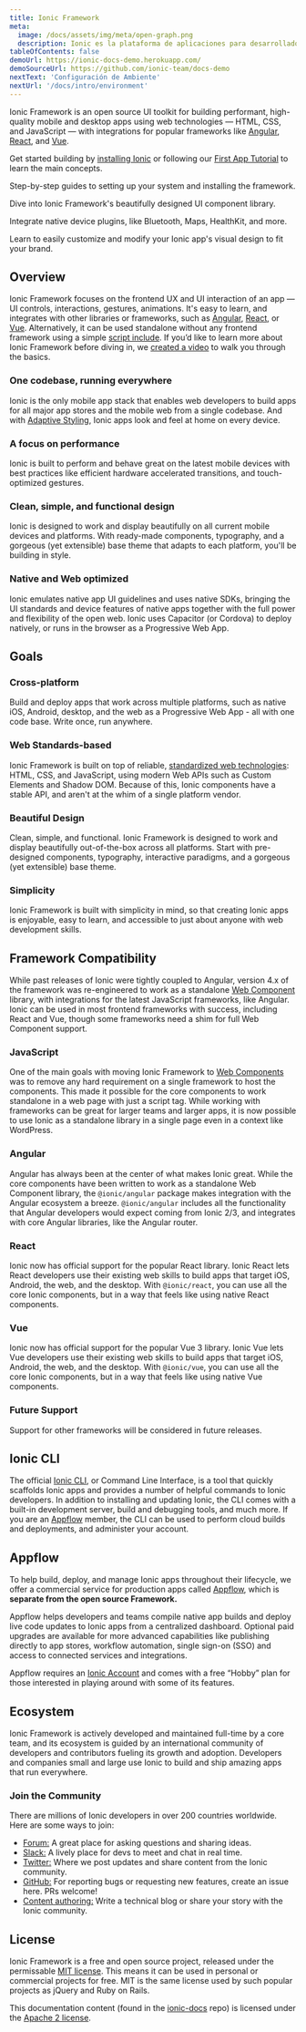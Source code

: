 ```yaml
---
title: Ionic Framework
meta:
  image: /docs/assets/img/meta/open-graph.png
  description: Ionic es la plataforma de aplicaciones para desarrolladores web. Cree increíbles aplicaciones móviles, web y de escritorio, todo con una base de código compartido y estándares web abiertos
tableOfContents: false
demoUrl: https://ionic-docs-demo.herokuapp.com/
demoSourceUrl: https://github.com/ionic-team/docs-demo
nextText: 'Configuración de Ambiente'
nextUrl: '/docs/intro/environment'
---
```


Ionic Framework is an open source UI toolkit for building performant, high-quality mobile and desktop apps using web technologies — HTML, CSS, and JavaScript — with integrations for popular frameworks like [ Angular](/docs/angular/overview), [React](/react), and [Vue](/docs/vue/overview).

Get started building by [installing Ionic](/docs/intro/cli) or following our [First App Tutorial](/docs/intro/next#build-your-first-app) to learn the main concepts.

<docs-cards> <docs-card header="Installation Guide" href="/docs/intro/cli" icon="/docs/assets/icons/guide-installation-icon.svg" hover-icon="/docs/assets/icons/guide-installation-icon-hover.svg"> 

Step-by-step guides to setting up your system and installing the framework.</docs-card>

<docs-card header="UI Components" href="/docs/components" icon="/docs/assets/icons/guide-components-icon.svg" hover-icon="/docs/assets/icons/guide-components-icon-hover.svg"> 

Dive into Ionic Framework's beautifully designed UI component library.</docs-card>

<docs-card header="Native Functionality" href="/docs/native" icon="/docs/assets/icons/guide-native-icon.svg" hover-icon="/docs/assets/icons/guide-native-icon-hover.svg"> 

Integrate native device plugins, like Bluetooth, Maps, HealthKit, and more.</docs-card>

<docs-card header="Theming" href="/docs/theming/basics" icon="/docs/assets/icons/guide-theming-icon.svg" hover-icon="/docs/assets/icons/guide-theming-icon-hover.svg"> 

Learn to easily customize and modify your Ionic app's visual design to fit your brand.</docs-card> </docs-cards>

## Overview

Ionic Framework focuses on the frontend UX and UI interaction of an app — UI controls, interactions, gestures, animations. It's easy to learn, and integrates with other libraries or frameworks, such as [Angular](/docs/angular/overview), [React](/docs/react/overview), or [Vue](/docs/vue/overview). Alternatively, it can be used standalone without any frontend framework using a simple [script include](/docs/intro/cdn). If you’d like to learn more about Ionic Framework before diving in, we <a href="https://youtu.be/p3AN3igqiRc" target="_blank">created a video</a> to walk you through the basics.

### One codebase, running everywhere

Ionic is the only mobile app stack that enables web developers to build apps for all major app stores and the mobile web from a single codebase. And with [Adaptive Styling](/docs/theming/platform-styles), Ionic apps look and feel at home on every device.

### A focus on performance

Ionic is built to perform and behave great on the latest mobile devices with best practices like efficient hardware accelerated transitions, and touch-optimized gestures.

### Clean, simple, and functional design

Ionic is designed to work and display beautifully on all current mobile devices and platforms. With ready-made components, typography, and a gorgeous (yet extensible) base theme that adapts to each platform, you'll be building in style.

### Native and Web optimized

Ionic emulates native app UI guidelines and uses native SDKs, bringing the UI standards and device features of native apps together with the full power and flexibility of the open web. Ionic uses Capacitor (or Cordova) to deploy natively, or runs in the browser as a Progressive Web App.

## Goals

### Cross-platform

Build and deploy apps that work across multiple platforms, such as native iOS, Android, desktop, and the web as a Progressive Web App - all with one code base. Write once, run anywhere.

### Web Standards-based

Ionic Framework is built on top of reliable, [standardized web technologies](/docs/reference/glossary#web-standards): HTML, CSS, and JavaScript, using modern Web APIs such as Custom Elements and Shadow DOM. Because of this, Ionic components have a stable API, and aren't at the whim of a single platform vendor.

### Beautiful Design

Clean, simple, and functional. Ionic Framework is designed to work and display beautifully out-of-the-box across all platforms. Start with pre-designed components, typography, interactive paradigms, and a gorgeous (yet extensible) base theme.

### Simplicity

Ionic Framework is built with simplicity in mind, so that creating Ionic apps is enjoyable, easy to learn, and accessible to just about anyone with web development skills.

## Framework Compatibility

While past releases of Ionic were tightly coupled to Angular, version 4.x of the framework was re-engineered to work as a standalone <a href="https://developer.mozilla.org/en-US/docs/Web/Web_Components" target="_blank">Web Component</a> library, with integrations for the latest JavaScript frameworks, like Angular. Ionic can be used in most frontend frameworks with success, including React and Vue, though some frameworks need a shim for full Web Component support.

### JavaScript

One of the main goals with moving Ionic Framework to <a href="https://developer.mozilla.org/en-US/docs/Web/Web_Components" target="_blank">Web Components</a> was to remove any hard requirement on a single framework to host the components. This made it possible for the core components to work standalone in a web page with just a script tag. While working with frameworks can be great for larger teams and larger apps, it is now possible to use Ionic as a standalone library in a single page even in a context like WordPress.

### Angular

Angular has always been at the center of what makes Ionic great. While the core components have been written to work as a standalone Web Component library, the `@ionic/angular` package makes integration with the Angular ecosystem a breeze. `@ionic/angular` includes all the functionality that Angular developers would expect coming from Ionic 2/3, and integrates with core Angular libraries, like the Angular router.

### React

Ionic now has official support for the popular React library. Ionic React lets React developers use their existing web skills to build apps that target iOS, Android, the web, and the desktop. With `@ionic/react`, you can use all the core Ionic components, but in a way that feels like using native React components.

### Vue

Ionic now has official support for the popular Vue 3 library. Ionic Vue lets Vue developers use their existing web skills to build apps that target iOS, Android, the web, and the desktop. With `@ionic/vue`, you can use all the core Ionic components, but in a way that feels like using native Vue components.

### Future Support

Support for other frameworks will be considered in future releases.

## Ionic CLI

The official [Ionic CLI](/docs/cli), or Command Line Interface, is a tool that quickly scaffolds Ionic apps and provides a number of helpful commands to Ionic developers. In addition to installing and updating Ionic, the CLI comes with a built-in development server, build and debugging tools, and much more. If you are an [Appflow](#ionic-appflow) member, the CLI can be used to perform cloud builds and deployments, and administer your account.

## Appflow

To help build, deploy, and manage Ionic apps throughout their lifecycle, we offer a commercial service for production apps called <a href="https://ionic.io/appflow" target="_blank">Appflow</a>, which is **separate from the open source Framework.**

Appflow helps developers and teams compile native app builds and deploy live code updates to Ionic apps from a centralized dashboard. Optional paid upgrades are available for more advanced capabilities like publishing directly to app stores, workflow automation, single sign-on (SSO) and access to connected services and integrations.

Appflow requires an <a href="https://dashboard.ionicframework.com/signup" target="_blank">Ionic Account</a> and comes with a free “Hobby” plan for those interested in playing around with some of its features.

## Ecosystem

Ionic Framework is actively developed and maintained full-time by a core team, and its ecosystem is guided by an international community of developers and contributors fueling its growth and adoption. Developers and companies small and large use Ionic to build and ship amazing apps that run everywhere.

### Join the Community

There are millions of Ionic developers in over 200 countries worldwide. Here are some ways to join:

* <a href="https://forum.ionicframework.com/" target="_blank">Forum:</a> A great place for asking questions and sharing ideas.
* <a href="https://ionicworldwide.herokuapp.com/" target="_blank">Slack:</a> A lively place for devs to meet and chat in real time.
* <a href="https://twitter.com/ionicframework" target="_blank">Twitter:</a> Where we post updates and share content from the Ionic community.
* <a href="https://github.com/ionic-team/ionic" target="_blank">GitHub:</a> For reporting bugs or requesting new features, create an issue here. PRs welcome!
* <a href="https://ionicframework.com/contributors" target="_blank">Content authoring:</a> Write a technical blog or share your story with the Ionic community.

## License

Ionic Framework is a free and open source project, released under the permissable <a href="https://opensource.org/licenses/MIT" target="_blank">MIT license</a>. This means it can be used in personal or commercial projects for free. MIT is the same license used by such popular projects as jQuery and Ruby on Rails.

This documentation content (found in the <a href="https://github.com/ionic-team/ionic-docs" target="_blank">ionic-docs</a> repo) is licensed under the <a href="https://www.apache.org/licenses/LICENSE-2.0" target="_blank">Apache 2 license</a>.